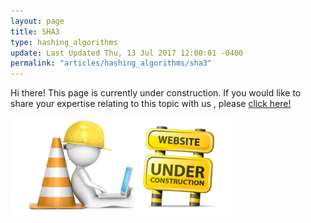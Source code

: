 ```yaml
---
layout: page
title: SHA3
type: hashing_algorithms
update: Last Updated Thu, 13 Jul 2017 12:00:01 -0400
permalink: "articles/hashing_algorithms/sha3"
---
```

Hi there! This page is currently under construction. If you would like to share your expertise relating to this topic with us , please <a href="CryptoDoneRight/CONTRIBUTING-template.md">click here!</a>

<img src="static_files/under_construction.jpg" style="width:70%;height:70%;" alt="under construction image">
